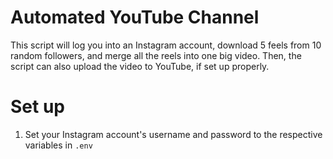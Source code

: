 # Automated YouTube Channel

This script will log you into an Instagram account, download 5 feels from 10 random followers, and merge all the reels into one big video. Then, the script can also upload the video to YouTube, if set up properly.


# Set up
1. Set your Instagram account's username and password to the respective variables in `.env`